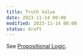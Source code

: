 ```yaml
---
title: Truth Value
date: 2023-11-14 00:00
modified: 2023-11-14 00:00
status: draft
---
```


See [Propositional Logic](propositional-logic.md).
